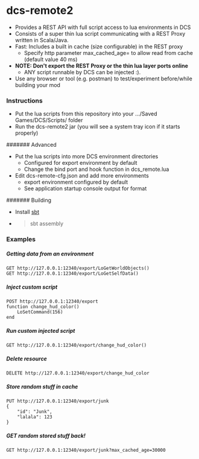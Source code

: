 # dcs-remote2

* Provides a REST API with full script access to lua environments in DCS
* Consists of a super thin lua script communicating with a REST Proxy written in Scala/Java.
* Fast: Includes a built in cache (size configurable) in the REST proxy
    * Specify http parameter max_cached_age=<millis> to allow read from cache (default value 40 ms)
* **NOTE: Don't export the REST Proxy or the thin lua layer ports online**
   * ANY script runnable by DCS can be injected :).
* Use any browser or tool (e.g. postman) to test/experiment before/while building your mod


### Instructions

* Put the lua scripts from this repository into your .../Saved Games/DCS/Scripts/ folder
* Run the dcs-remote2 jar (you will see a system tray icon if it starts properly)

####### Advanced

* Put the lua scripts into more DCS environment directories
   * Configured for export environment by default
   * Change the bind port and hook function in dcs_remote.lua
* Edit dcs-remote-cfg.json and add more environments
   * export environment configured by default
   * See application startup console output for format

####### Building

 * Install [sbt](http://www.scala-sbt.org/)
 * > sbt assembly
 


### Examples

##### Getting data from an environment

    GET http://127.0.0.1:12340/export/LoGetWorldObjects()
    GET http://127.0.0.1:12340/export/LoGetSelfData()


##### Inject custom script

    POST http://127.0.0.1:12340/export
    function change_hud_color() 
        LoSetCommand(156)
    end


##### Run custom injected script

    GET http://127.0.0.1:12340/export/change_hud_color() 


##### Delete resource

    DELETE http://127.0.0.1:12340/export/change_hud_color


##### Store random stuff in cache

    PUT http://127.0.0.1:12340/export/junk
    {
        "id": "Junk",
        "lalala": 123
    }


##### GET random stored stuff back!

    GET http://127.0.0.1:12340/export/junk?max_cached_age=30000


